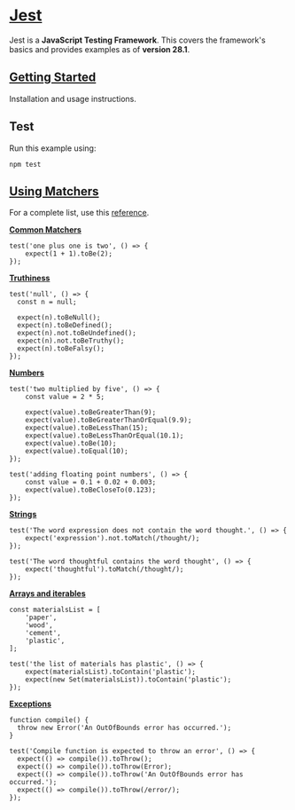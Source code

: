 # [Jest](https://jestjs.io/)

Jest is a **JavaScript Testing Framework**. This covers the framework's basics and provides examples as of **version 28.1**.



## [Getting Started](https://jestjs.io/docs/getting-started)
Installation and usage instructions.



## Test
Run this example using:

```
npm test
```



## [Using Matchers](https://jestjs.io/docs/using-matchers)

For a complete list, use this [reference](https://jestjs.io/docs/expect).



[**Common Matchers**](matchers/1-common-matchers.test.js)
```
test('one plus one is two', () => {
    expect(1 + 1).toBe(2);
});
```



[**Truthiness**](matchers/2-truthiness.test.js)
```
test('null', () => {
  const n = null;

  expect(n).toBeNull();
  expect(n).toBeDefined();
  expect(n).not.toBeUndefined();
  expect(n).not.toBeTruthy();
  expect(n).toBeFalsy();
});
```



[**Numbers**](matchers/3-numbers.test.js)
```
test('two multiplied by five', () => {
    const value = 2 * 5;

    expect(value).toBeGreaterThan(9);
    expect(value).toBeGreaterThanOrEqual(9.9);
    expect(value).toBeLessThan(15);
    expect(value).toBeLessThanOrEqual(10.1);
    expect(value).toBe(10);
    expect(value).toEqual(10);
});

test('adding floating point numbers', () => {
    const value = 0.1 + 0.02 + 0.003;
    expect(value).toBeCloseTo(0.123);
});
```


[**Strings**](matchers/4-strings.test.js)
```
test('The word expression does not contain the word thought.', () => {
    expect('expression').not.toMatch(/thought/);
});

test('The word thoughtful contains the word thought', () => {
    expect('thoughtful').toMatch(/thought/);
});
```



[**Arrays and iterables**](matchers/5-arrays-iterables.test.js)
```
const materialsList = [
    'paper',
    'wood',
    'cement',
    'plastic',
];

test('the list of materials has plastic', () => {
    expect(materialsList).toContain('plastic');
    expect(new Set(materialsList)).toContain('plastic');
});
```



[**Exceptions**](matchers/6-exceptions.test.js)
```
function compile() {
  throw new Error('An OutOfBounds error has occurred.');
}

test('Compile function is expected to throw an error', () => {
  expect(() => compile()).toThrow();
  expect(() => compile()).toThrow(Error);
  expect(() => compile()).toThrow('An OutOfBounds error has occurred.');
  expect(() => compile()).toThrow(/error/);
});
```
